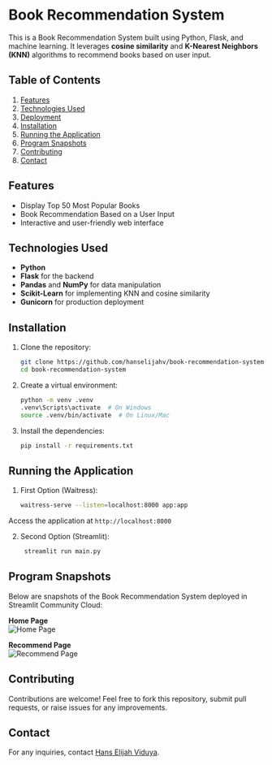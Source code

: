 # Book Recommendation System

This is a Book Recommendation System built using Python, Flask, and machine learning. It leverages **cosine similarity** and **K-Nearest Neighbors (KNN)** algorithms to recommend books based on user input.

## Table of Contents
1. [Features](#features)
2. [Technologies Used](#technologies-used)
3. [Deployment](#deployment)
4. [Installation](#installation)
5. [Running the Application](#running-the-application)
6. [Program Snapshots](#program-snapshots)
7. [Contributing](#contributing)
8. [Contact](#contact)

## Features
- Display Top 50 Most Popular Books
- Book Recommendation Based on a User Input
- Interactive and user-friendly web interface

## Technologies Used
- **Python**
- **Flask** for the backend
- **Pandas** and **NumPy** for data manipulation
- **Scikit-Learn** for implementing KNN and cosine similarity
- **Gunicorn** for production deployment

## Installation

1. Clone the repository:
    ```bash
    git clone https://github.com/hanselijahv/book-recommendation-system.git
    cd book-recommendation-system
    ```

2. Create a virtual environment:
    ```bash
    python -m venv .venv
    .venv\Scripts\activate  # On Windows
    source .venv/bin/activate  # On Linux/Mac
    ```

3. Install the dependencies:
    ```bash
    pip install -r requirements.txt
    ```

## Running the Application

1. First Option (Waitress):
    ```bash
    waitress-serve --listen=localhost:8000 app:app
    ```
Access the application at `http://localhost:8000`

2. Second Option (Streamlit):
   ```bash
    streamlit run main.py
    ```
## Program Snapshots
Below are snapshots of the Book Recommendation System deployed in Streamlit Community Cloud:

**Home Page**  
![Home Page](snapshots/home.png)

**Recommend Page**  
![Recommend Page](snapshots/recommend.png)

## Contributing
Contributions are welcome! Feel free to fork this repository, submit pull requests, or raise issues for any improvements.

## Contact
For any inquiries, contact [Hans Elijah Viduya](https://www.linkedin.com/in/hanselijahv/).
